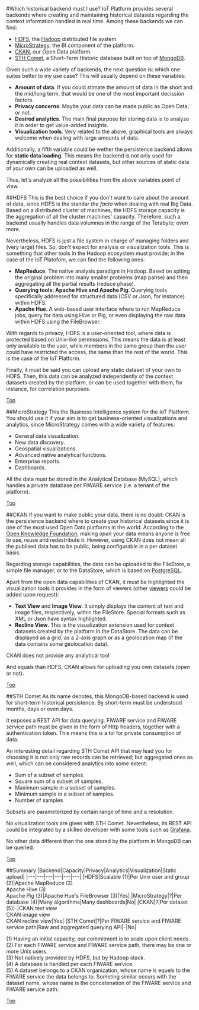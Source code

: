 #<a name="top"></a>Which historical backend must I use?
IoT Platform provides several backends where creating and maintaining historical datasets regarding the context information handled in real time. Among these backends we can find:

* [HDFS](http://hadoop.apache.org/docs/current/hadoop-project-dist/hadoop-hdfs/HdfsUserGuide.html), the [Hadoop](http://hadoop.apache.org/) distributed file system.
* [MicroStrategy](https://www.microstrategy.com), the BI component of the platform.
* [CKAN](http://ckan.org/), our Open Data platform.
* [STH Comet](https://github.com/telefonicaid/IoT-STH), a Short-Term Historic database built on top of [MongoDB](https://www.mongodb.org/).

Given such a wide variety of backends, the next question is: which one suites better to my use case? This will usually depend on these variables:

* **Amount of data**. If you could stimate the amount of data in the short and the mid/long term, that would be one of the most important decission factors.
* **Privacy concerns**. Maybe your data can be made public as Open Data; or not.
* **Desired analytics**. The main final purpose for storing data is to analyze it in order to get value-added insights.
* **Visualization tools**. Very related to the above, graphical tools are always welcome when dealing with large amounts of data.

Additionally, a fifth variable could be wether the persistence backend allows for **static data loading**. This means the backend is not only used for dynamically creating real context datasets, but other sources of static data of your own can be uploaded as well.

Thus, let's analyze all the possibilities from the above variables point of view.

##HDFS
This is the best choice if you don't want to care about the amount of data, since HDFS is the standar *the facto* when dealing with real Big Data. Based on a distributed cluster of machines, the HDFS storage capacity is the aggregation of all the cluster machines' capacity. Therefore, such a backend usually handles data volumnes in the range of the Terabyte; even more.

Nevertheless, HDFS is just a file system in charge of managing folders and (very large) files. So, don't expect for analysis or visualization tools. This is something that other tools in the Hadoop ecosystem must provide; in the case of the IoT Platofom, we can find the following ones:

* **MapReduce**. The native analysis paradigm in Hadoop. Based on splting the original problem into many smaller problems (map pahse) and then aggregating all the partial results (reduce phase).
* **Querying tools: Apache Hive and Apache Pig**. Querying tools specifically addressed for structured data (CSV or Json, for instance) within HDFS.
* **Apache Hue**. A web-based user interface where to run MapReduce jobs, query for data using Hive or Pig, or even displaying the raw data within HDFS using the FileBrowser.

With regards to privacy, HDFS is a user-oriented tool, where data is protected based on Unix-like permissions. This means the data is at least only available to the user, while members in the same group than the user could have restricted the access, the same than the rest of the world. This is the case of the IoT Platform.

Finally, it must be said you can upload any static dataset of your own to HDFS. Then, this data can be analyzed independently of the context datasets created by the platform, or can be used together with them, for instance, for correlation purposes.

[Top](#top)

##MicroStrategy
This the Business Intelligence system for the IoT Platform. You should use it if your aim is to get business-oriented visualizations and analytics, since MicroStrategy comes with a wide variety of features:

* General data visualization.
* New data discovery.
* Geospatial visualizations.
* Advanced native analytical functions.
* Enterprise reports.
* Dashboards.

All the data must be stored in the Analytical Database (MySQL), which handles a private database per FIWARE service (i.e. a tenant of the platform).

[Top](#top)

##CKAN
If you want to make public your data, there is no doubt: CKAN is the persistence backend where to create your historical datasets since it is one of the most used Open Data platforms in the world. According to the [Open Knowledge Foundation](https://okfn.org/opendata/), making *open* your data means anyone is free to use, reuse and redestribute it. However, using CKAN does not mean all the publised data has to be public, being configurable in a per dataset basis.

Regarding storage capabilities, the data can be uploaded to the FileStore, a simple file manager, or to the DataStore, which is based on [PostgreSQL](http://www.postgresql.org).

Apart from the open data capabilities of CKAN, it must be highlighted the visualization tools it provides in the form of viewers (other [viewers](http://docs.ckan.org/en/latest/maintaining/data-viewer.html) could be added upon request):

* **Text View** and **Image View**. It simply displays the content of text and image files, respectively, within the FileStore. Special formats such as XML or Json have syntax highlighted.
* **Recline View**. This is the visualization extension used for context datasets created by the platform in the DataStore. The data can be displayed as a grid, as a 2-axis graph or as a geolocation map (if the data contains some geolocation data).

CKAN does not provide any analytical tool

And equals than HDFS, CKAN allows for uploading you own datasets (open or not).

[Top](#top)

##STH Comet
As its name denotes, this MongoDB-based backend is used for short-term historical persistence. By short-term must be understood months, days or even days.

It exposes a REST API for data querying. FIWARE service and FIWARE service path must be given in the form of Http headers, together with a authentication token. This means this is a tol for private consumption of data.

An interesting detail regarding STH Comet API that may lead you for choosing it is not only raw records can be retrieved; but aggregated ones as well, which can be considered analytics into some extent:

* Sum of a subset of samples.
* Square sum of a subset of samples.
* Maximum sample in a subset of samples.
* Minimum sample in a subset of samples.
* Number of samples 

Subsets are parameterized by certain range of time and a resolution.

No visualization tools are given with STH Comet. Nevertheless, its REST API could be integrated by a skilled developer with some tools such as [Grafana](http://grafana.org/).

No other data different than the one stored by the platform in MongoDB can be queried.

[Top](#top)

##Summary
|Backend|Capacity|Privacy|Analytics|Visualization|Static upload|
|---|---|---|---|---|---|
|HDFS|Scalable (1)|Per Unix user and group (2)|Apache MapReduce (3)<br>Apache Hive (3)<br>Apache Pig (3)|Apache Hue's FileBrowser (3)|Yes|
|MicroStrategy|?|Per database (4)|Many algorithms|Many dashboards|No|
|CKAN|?|Per dataset (5)|-|CKAN text view<br>CKAN image view<br>CKAN recline view|Yes|
|STH Comet|?|Per FIWARE service and FIWARE service path|Raw and aggregated querying API|-|No|

(1) Having an initial capacity, our commitment is to scale upon client needs.
<br>
(2) For each FIWARE service and FIWARE service path, there may be one or more Unix users.
<br>
(3) Not natively provided by HDFS, but by Hadoop stack.
<br>
(4) A database is handled per each FIWARE service.
<br>
(5) A dataset belongs to a CKAN organization, whose name is equels to the FIWARE service the data belongs to. Someting similar occurs with the dataset name, whose name is the concatenation of the FIWARE service and FIWARE service path.

[Top](#top)
